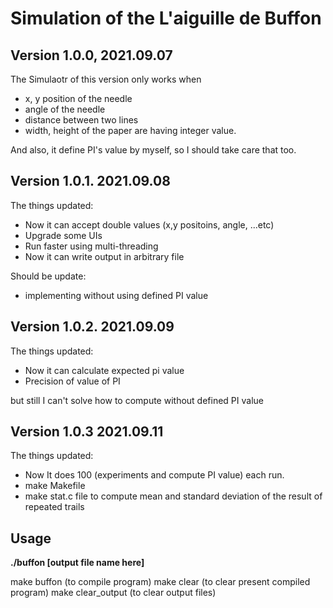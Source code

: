 Simulation of the L'aiguille de Buffon
================================
Version 1.0.0, 2021.09.07
-------------------
The Simulaotr of this version only works when  
- x, y position of the needle
- angle of the needle
- distance between two lines
- width, height of the paper
are having integer value.

And also, it define PI's value by myself, so I should take care that too.

Version 1.0.1. 2021.09.08
---------------------
The things updated:
- Now it can accept double values (x,y positoins, angle, ...etc)
- Upgrade some UIs
- Run faster using multi-threading
- Now it can write output in arbitrary file

Should be update:
- implementing without using defined PI value

Version 1.0.2. 2021.09.09
----------------------
The things updated:
- Now it can calculate expected pi value
- Precision of value of PI

but still I can't solve how to compute without defined PI value

Version 1.0.3 2021.09.11
----------------------
The things updated:

- Now It does 100 (experiments and compute PI value) each run.
- make Makefile
- make stat.c file to compute mean and standard deviation of the result of repeated trails

Usage
--------------------
**./buffon [output file name here]**

make buffon (to compile program)
make clear (to clear present compiled program)
make clear\_output (to clear output files)
